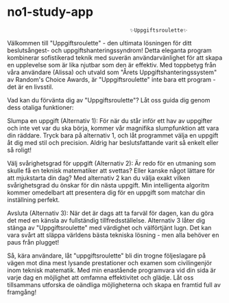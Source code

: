 # no1-study-app
                                            ✨Uppgiftsroulette✨

Välkommen till "Uppgiftsroulette" - den ultimata lösningen för ditt beslutsångest- och uppgiftshanteringssyndrom! Detta eleganta program kombinerar sofistikerad teknik med suverän användarvänlighet för att skapa en upplevelse som är lika njutbar som den är effektiv. Med toppbetyg från våra användare (Alissa) och utvald som  "Årets Uppgiftshanteringssystem" av Random's Choice Awards, är "Uppgiftsroulette" inte bara ett program - det är en livsstil.

Vad kan du förvänta dig av "Uppgiftsroulette"? Låt oss guida dig genom dess otaliga funktioner:

Slumpa en uppgift (Alternativ 1):
För när du står inför ett hav av uppgifter och inte vet var du ska börja, kommer vår magnifika slumpfunktion att vara din räddare. Tryck bara på alternativ 1, och låt programmet välja en uppgift åt dig med stil och precision. Aldrig har beslutsfattande varit så enkelt eller så roligt!

Välj svårighetsgrad för uppgift (Alternativ 2):
Är redo för en utmaning som skulle få en teknisk matematiker att svettas? Eller kanske något lättare för att mjukstarta din dag? Med alternativ 2 kan du välja exakt vilken svårighetsgrad du önskar för din nästa uppgift. Min intelligenta algoritm kommer omedelbart att presentera dig för en uppgift som matchar din inställning perfekt.

Avsluta (Alternativ 3):
När det är dags att ta farväl för dagen, kan du göra det med en känsla av fullständig tillfredsställelse. Alternativ 3 låter dig stänga av "Uppgiftsroulette" med värdighet och välförtjänt lugn. Det kan vara svårt att släppa världens bästa tekniska lösning - men alla behöver en paus från plugget!

Så, kära användare, låt "uppgiftsroulette" bli din trogne följeslagare på vägen mot dina mest lysande prestationer och examen som civilingenjör inom teknisk matematik. Med min enastående programvara vid din sida är varje dag en möjlighet att omfamna effektivitet och glädje. Låt oss tillsammans utforska de oändliga möjligheterna och skapa en framtid full av framgång!
